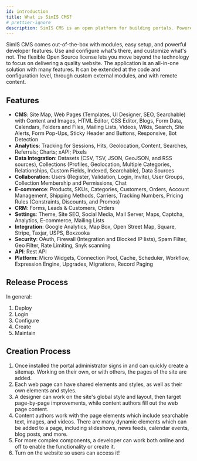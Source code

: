 ```yaml
---
id: introduction
title: What is SimIS CMS?
# prettier-ignore
description: SimIS CMS is an open platform for building portals. Powered by a centralized content management system, SimIS CMS includes features and frameworks to get a project up and running quickly.
---
```


SimIS CMS comes out-of-the-box with modules, easy setup, and powerful developer features. Use and configure what's there, and customize what's not. The flexible Open Source license lets you move beyond the technology to focus on delivering a quality website. The application is an all-in-one solution with many features. It can be extended at the code and configuration level, through custom external modules, and with remote content.

## Features

- **CMS**: Site Map, Web Pages (Templates, UI Designer, SEO, Searchable) with Content and Images, HTML Editor, CSS Editor, Blogs, Form Data, Calendars, Folders and Files, Mailing Lists, Videos, Wikis, Search, Site Alerts, Form Pop-Ups, Sticky Header and Buttons, Responsive, Bot Detection
- **Analytics**: Tracking for Sessions, Hits, Geolocation, Content, Searches, Referrals; Charts; xAPI; Pixels
- **Data Integration**: Datasets (CSV, TSV, JSON, GeoJSON, and RSS sources), Collections (Profiles, Geolocation, Multiple Categories, Relationships, Custom Fields, Indexed, Searchable), Data Sources
- **Collaboration**: Users (Register, Validation, Login, Invite), User Groups, Collection Membership and Permissions, Chat
- **E-commerce**: Products, SKUs, Categories, Customers, Orders, Account Management, Shipping Methods, Carriers, Tracking Numbers, Pricing Rules (Constraints, Discounts, and Promos)
- **CRM**: Forms, Leads & Customers, Orders
- **Settings**: Theme, Site SEO, Social Media, Mail Server, Maps, Captcha, Analytics, E-commerce, Mailing Lists
- **Integration**: Google Analytics, Map Box, Open Street Map, Square, Stripe, Taxjar, USPS, Boxzooka
- **Security**: OAuth, Firewall (Integration and Blocked IP lists), Spam Filter, Geo Filter, Rate Limiting, Snyk scanning
- **API**: Rest API
- **Platform**: Micro Widgets, Connection Pool, Cache, Scheduler, Workflow, Expression Engine, Upgrades, Migrations, Record Paging

## Release Process

In general:

1. Deploy
2. Login
3. Configure
4. Create
5. Maintain

## Creation Process

1. Once installed the portal administrator signs in and can quickly create a sitemap. Working on their own, or with others, the pages of the site are added.
2. Each web page can have shared elements and styles, as well as their own elements and styles.
3. A designer can work on the site's global style and layout, then target page-by-page improvements, while content authors fill out the web page content.
4. Content authors work with the page elements which include searchable text, images, and videos. There are many dynamic elements which can be added to a page, including slideshows, news feeds, calendar events, blog posts, and more.
5. For more complex components, a developer can work both online and off to enable the functionality or create it.
6. Turn on the website so users can access it!
